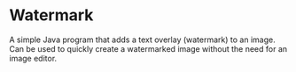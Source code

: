 # Watermark
A simple Java program that adds a text overlay (watermark) to an image. Can be used to quickly create a watermarked image without the need for an image editor.
